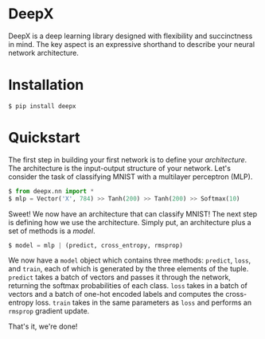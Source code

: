 # DeepX
DeepX is a deep learning library designed with flexibility and succinctness in mind.
The key aspect is an expressive shorthand to describe your neural network architecture.

Installation
====================================

```
$ pip install deepx
```

Quickstart
=================================

The first step in building your first network is to define your *architecture*.
The architecture is the input-output structure of your network.
Let's consider the task of classifying MNIST with a multilayer perceptron (MLP).

```python
$ from deepx.nn import *
$ mlp = Vector('X', 784) >> Tanh(200) >> Tanh(200) >> Softmax(10)
```

Sweet! We now have an architecture that can classify MNIST! The next step is defining
how we use the architecture. Simply put, an architecture plus a set of methods is a *model*.

```python
$ model = mlp | (predict, cross_entropy, rmsprop)
```

We now have a `model` object which contains three methods: `predict`, `loss`, and `train`, each of which
is generated by the three elements of the tuple. `predict` takes a batch of vectors and
passes it through the network, returning the softmax probabilities of each class. `loss` takes in a
batch of vectors and a batch of one-hot encoded labels and computes the cross-entropy loss.
`train` takes in the same parameters as `loss` and performs an `rmsprop` gradient update.

That's it, we're done!
